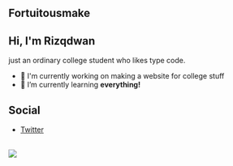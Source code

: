 ## Fortuitousmake

## Hi, I'm Rizqdwan 

just an ordinary college student who likes type code.
- 🔭 I'm currently working on making a website for college stuff
- 🌱 I’m currently learning **everything!**

## Social

- [Twitter](https://twitter.com/Fortuitousmake)

<br>

<img src="https://github-readme-stats.vercel.app/api/top-langs/?username=Rizqdwan&theme=monokai&column=7&no-frame=true"/>


<!--
**Rizqdwan/Rizqdwan** is a ✨ _special_ ✨ repository because its `README.md` (this file) appears on your GitHub profile.

Here are some ideas to get you started:

- 🔭 I’m currently working on ...
- 🌱 I’m currently learning ...
- 👯 I’m looking to collaborate on ...
- 🤔 I’m looking for help with ...
- 💬 Ask me about ...
- 📫 How to reach me: ...
- 😄 Pronouns: ...
- ⚡ Fun fact: ...
-->
